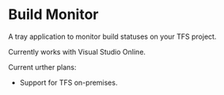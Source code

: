 # Build Monitor

A tray application to monitor build statuses on your TFS project.

Currently works with Visual Studio Online.  

Current urther plans:

- Support for TFS on-premises.
